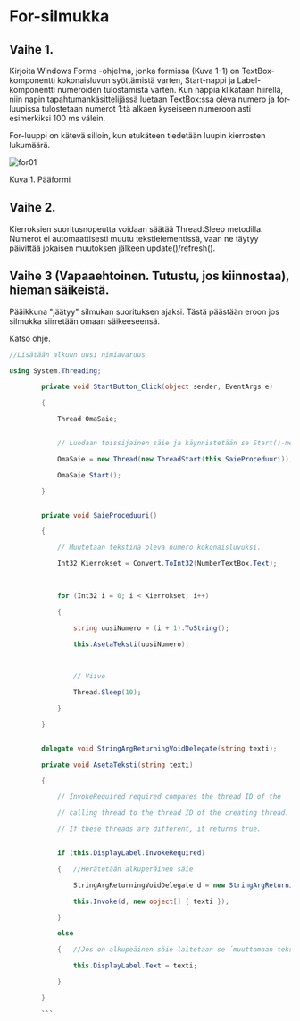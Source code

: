 # For-silmukka
 
## Vaihe 1. 

Kirjoita Windows Forms -ohjelma, jonka formissa (Kuva 1-1) on TextBox-komponentti kokonaisluvun syöttämistä varten, Start-nappi ja Label-komponentti numeroiden tulostamista varten. Kun nappia klikataan hiirellä, niin napin tapahtumankäsittelijässä luetaan TextBox:ssa oleva numero ja for-luupissa tulostetaan numerot 1:tä alkaen kyseiseen numeroon asti esimerkiksi 100 ms välein.  

For-luuppi on kätevä silloin, kun etukäteen tiedetään luupin kierrosten lukumäärä.  

![for01](https://github.com/Gradia-Ohjelmistokehitys-k2022/graafiset-kayttoliittymat-pohja/blob/main/05_For/kuvat/for01.png)

Kuva 1. Pääformi 

## Vaihe 2. 

Kierroksien suoritusnopeutta voidaan säätää Thread.Sleep metodilla. Numerot ei automaattisesti muutu tekstielementissä, vaan ne täytyy päivittää jokaisen muutoksen jälkeen update()/refresh(). 

 
## Vaihe 3 (Vapaaehtoinen. Tutustu, jos kiinnostaa), hieman säikeistä. 

Pääikkuna "jäätyy" silmukan suorituksen ajaksi. Tästä päästään eroon jos silmukka siirretään omaan säikeeseensä.  

Katso ohje.  

```c#   
//Lisätään alkuun uusi nimiavaruus 

using System.Threading; 

        private void StartButton_Click(object sender, EventArgs e) 

        { 

            Thread OmaSaie; 


            // Luodaan toissijainen säie ja käynnistetään se Start()-metodilla. 

            OmaSaie = new Thread(new ThreadStart(this.SaieProceduuri)); 

            OmaSaie.Start(); 

        } 


        private void SaieProceduuri() 

        { 

            // Muutetaan tekstinä oleva numero kokonaisluvuksi. 

            Int32 Kierrokset = Convert.ToInt32(NumberTextBox.Text); 

 

            for (Int32 i = 0; i < Kierrokset; i++) 

            { 

                string uusiNumero = (i + 1).ToString(); 

                this.AsetaTeksti(uusiNumero); 

               

                // Viive 

                Thread.Sleep(10); 

            } 

        } 


        delegate void StringArgReturningVoidDelegate(string texti); 

        private void AsetaTeksti(string texti) 

        { 

            // InvokeRequired required compares the thread ID of the   

            // calling thread to the thread ID of the creating thread.   

            // If these threads are different, it returns true.   


            if (this.DisplayLabel.InvokeRequired) 

            {   //Herätetään alkuperäinen säie 

                StringArgReturningVoidDelegate d = new StringArgReturningVoidDelegate(AsetaTeksti); 

                this.Invoke(d, new object[] { texti }); 

            } 

            else 

            {   //Jos on alkupeäinen säie laitetaan se ´muuttamaan teksti 

                this.DisplayLabel.Text = texti; 

            } 

        } 

        ```
